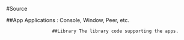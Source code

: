 
#Source

##App Applications : Console,
                     Window,
                     Peer,
                     etc.

                     ##Library The library code supporting the apps.

